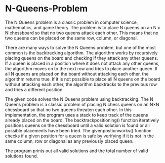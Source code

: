 # N-Queens-Problem

The N Queens problem is a classic problem in computer science, mathematics, and game theory. The problem is to place N queens on an N x N chessboard so that no two queens attack each other. This means that no two queens can be placed on the same row, column, or diagonal.

There are many ways to solve the N Queens problem, but one of the most common is the backtracking algorithm. The algorithm works by recursively placing queens on the board and checking if they attack any other queens. If a queen is placed in a position where it does not attack any other queens, the algorithm moves on to the next row and tries to place another queen. If all N queens are placed on the board without attacking each other, the algorithm returns true. If it is not possible to place all N queens on the board without attacking each other, the algorithm backtracks to the previous row and tries a different position.



The given code solves the N Queens problem using backtracking. The N Queens problem is a classic problem of placing N chess queens on an N×N chessboard so that no two queens threaten each other. In this implementation, the program uses a stack to keep track of the queens already placed on the board. The backtrackpositioning() function iteratively positions queens on the chessboard until a valid solution is found or all possible placements have been tried. The givenpostionworks() function checks if a given position for a queen is safe by verifying if it is not in the same column, row or diagonal as any previously placed queen.

The program prints out all valid solutions and the total number of valid solutions found.
